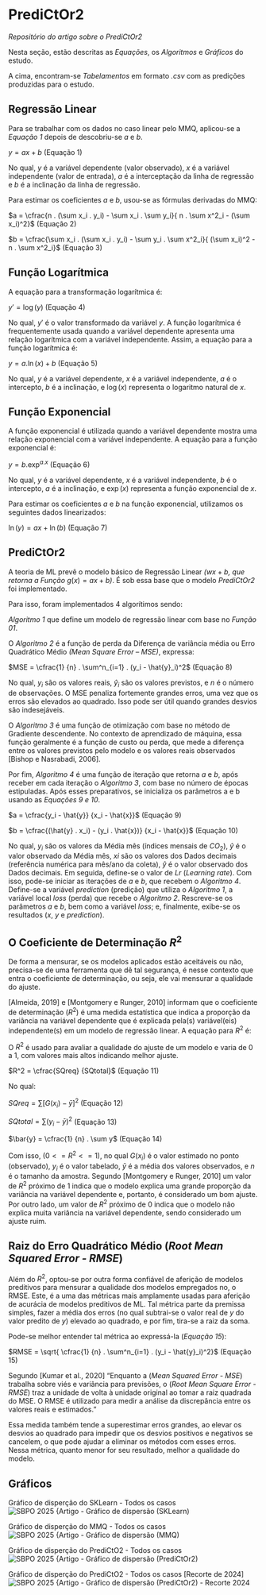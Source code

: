 # PrediCtOr2
_Repositório do artigo sobre o PrediCtOr2_

Nesta seção, estão descritas as _Equações_, os _Algoritmos_ e _Gráficos_ do estudo.

A cima, encontram-se _Tabelamentos_ em formato _.csv_ com as predições produzidas para o estudo.

## Regressão Linear
Para se trabalhar com os dados no caso linear pelo MMQ, aplicou-se a _Equação 1_ depois de descobriu-se $a$ e $b$.

$y = ax+b$ (Equação 1)

No qual, $y$ é a variável dependente (valor observado), $x$ é a variável independente (valor de entrada), $a$ é a interceptação da linha de regressão e $b$ é a inclinação da linha de regressão.

Para estimar os coeficientes $a$ e $b$, usou-se as fórmulas derivadas do MMQ:

$a = \cfrac{n . (\sum x_i . y_i) - \sum x_i . \sum y_i}{
				n . \sum x^2_i - (\sum x_i)^2}$ (Equação 2)

$b = \cfrac{\sum x_i . (\sum x_i . y_i) - \sum y_i . \sum x^2_i}{
				(\sum x_i)^2 - n . \sum x^2_i}$ (Equação 3)

## Função Logarítmica
A equação para a transformação logarítmica é:

$y' = \log(y)$ (Equação 4)

No qual, $y'$ é o valor transformado da variável $y$.
A função logarítmica é frequentemente usada quando a variável dependente apresenta uma relação logarítmica com a variável independente. Assim, a equação para a função logarítmica é:

$y = a .\ln(x) + b$ (Equação 5)

No qual, $y$ é a variável dependente, $x$ é a variável independente, $a$ é o intercepto, $b$ é a inclinação, e $\log(x)$ representa o logaritmo natural de $x$.

## Função Exponencial
A função exponencial é utilizada quando a variável dependente mostra uma relação exponencial com a variável independente. A equação para a função exponencial é:

$y = b . \exp^{a . x}$ (Equação 6)

No qual, $y$ é a variável dependente, $x$ é a variável independente, $b$ é o intercepto, $a$ é a inclinação, e $\exp(x)$ representa a função exponencial de $x$.

Para estimar os coeficientes $a$ e $b$ na função exponencial, utilizamos os seguintes dados linearizados:

$\ln(y) = ax + \ln(b)$ (Equação 7)

## PrediCtOr2
A teoria de ML prevê o modelo básico de Regressão Linear _(_$wx+b$_, que retorna a Função_ $g(x) = ax+b$_)_. É sob essa base que o modelo _PrediCtOr2_ foi implementado.

Para isso, foram implementados 4 algorítimos sendo:

_Algoritmo 1_ que define um modelo de regressão linear com base no _Função 01_.

O _Algoritmo 2_ é a função de perda da Diferença de variância média ou Erro Quadrático Médio _(Mean Square Error – MSE)_, expressa:

$MSE = \cfrac{1}
        {n} .
        \sum^n_{i=1} . (y_i - \hat{y}_i)^2$ (Equação 8)

No qual, $y_i$ são os valores reais, $\hat{y}_i$ são os valores previstos, e $n$ é o número de observações. O MSE penaliza fortemente grandes erros, uma vez que os erros são elevados ao quadrado. Isso pode ser útil quando grandes desvios são indesejáveis.

O _Algoritmo 3_  é uma função de otimização com base no método de Gradiente descendente. No contexto de aprendizado de máquina, essa função geralmente é a função de custo ou perda, que mede a diferença entre os valores previstos pelo modelo e os valores reais observados [Bishop e Nasrabadi, 2006].

Por fim, _Algoritmo 4_ é uma função de iteração que retorna $a$ e $b$, após receber em cada iteração o _Algoritmo 3_, com base no número de épocas estipuladas.
Após esses preparativos, se inicializa os parâmetros a e b usando as _Equações 9 e 10_.

$a = \cfrac{y_i - \hat{y}} {x_i - \hat{x}}$ (Equação 9)

$b = \cfrac{(\hat{y} . x_i) - (y_i . \hat{x})} {x_i - \hat{x}}$ (Equação 10)

No qual, $y_i$ são os valores da Média mês (índices mensais de $CO_2$), $\hat{y}$ é o valor observado da Média mês, $xi$ são os valores dos Dados decimais (referência numérica para mês/ano da coleta), $\hat{y}$ é o valor observado dos Dados decimais. Em seguida, define-se o valor de $Lr$ (_Learning rate_). Com isso, pode-se iniciar as iterações de $a$ e $b$, que recebem o _Algoritmo 4_. Define-se a variável $prediction$ (predição) que utiliza o _Algoritmo 1_, a variável local $loss$ (perda) que recebe o _Algoritmo 2_. Rescreve-se os parâmetros $a$ e $b$, bem como a variável $loss$; e, finalmente, exibe-se os resultados ($x$, $y$ e $prediction$).

## O Coeficiente de Determinação $R^2$
De forma a mensurar, se os modelos aplicados estão aceitáveis ou não, precisa-se de uma ferramenta que dê tal segurança, é nesse contexto que entra o coeficiente de determinação, ou seja, ele vai mensurar a qualidade do ajuste.

[Almeida, 2019] e [Montgomery e Runger, 2010] informam que o coeficiente de determinação ($R^2$) é uma medida estatística que indica a proporção da variância na variável dependente que é explicada pela(s) variável(eis) independente(s) em um modelo de regressão linear. A equação para $R^2$ é:

O $R^2$ é usado para avaliar a qualidade do ajuste de um modelo e varia de 0 a 1, com valores mais altos indicando melhor ajuste.

$R^2 = \cfrac{SQreq}
            {SQtotal}$ (Equação 11)

No qual:

$SQreq = \sum[G(x_i) - \bar{y}]^2$ (Equação 12)

$SQtotal = \sum(y_i - \bar{y})^2$ (Equação 13)

$\bar{y} = \cfrac{1} {n} . \sum y$ (Equação 14)

Com isso, $(0<= R^2 <= 1)$, no qual $G(x_i)$ é o valor estimado no ponto (observado), $y_i$ é o valor tabelado, $\bar{y}$ é a média dos valores observados, e $n$ é o tamanho da amostra. Segundo [Montgomery e Runger, 2010] um valor de $R^2$ próximo de 1 indica que o modelo explica uma grande proporção da variância na variável dependente e, portanto, é considerado um bom ajuste. Por outro lado, um valor de $R^2$ próximo de 0 indica que o modelo não explica muita variância na variável dependente, sendo considerado um ajuste ruim.

## Raiz do Erro Quadrático Médio (_Root Mean Squared Error - RMSE_)

Além do $R^2$, optou-se por outra forma confiável de aferição de modelos preditivos para mensurar a qualidade dos modelos empregados no, o RMSE. Este, é a uma das métricas mais amplamente usadas para aferição de acurácia de modelos preditivos de ML. Tal métrica parte da premissa simples, fazer a média dos erros (no qual subtrai-se o valor real de $y$ do valor predito de $y$) elevado ao quadrado, e por fim, tira-se a raiz da soma.

Pode-se melhor entender tal métrica ao expressá-la (_Equação 15_):

$RMSE = \sqrt{ \cfrac{1}
        {n} .
        \sum^n_{i=1} . (y_i - \hat{y}_i)^2}$ (Equação 15)

Segundo [Kumar et al., 2020] “Enquanto a (_Mean Squared Error - MSE_) trabalha sobre viés e variância para previsões, o (_Root Mean Square Error - RMSE_) traz a unidade de volta à unidade original ao tomar a raiz quadrada do MSE. O RMSE é utilizado para medir a análise da discrepância entre os valores reais e estimados.”

Essa medida também tende a superestimar erros grandes, ao elevar os desvios ao quadrado para impedir que os desvios positivos e negativos se cancelem, o que pode ajudar a eliminar os métodos com esses erros.
Nessa métrica, quanto menor for seu resultado, melhor a qualidade do modelo.

## Gráficos
Gráfico de disperção do SKLearn - Todos os casos
![SBPO 2025 {Artigo  - Gráfico de dispersão (SKLearn)](https://github.com/user-attachments/assets/cfd685cb-bbf9-4542-a8d6-ff83e2d01215)

Gráfico de disperção do MMQ - Todos os casos
![SBPO 2025 {Artigo  - Gráfico de dispersão (MMQ)](https://github.com/user-attachments/assets/d9dc0d21-ee9c-4649-a0b6-9eb6bd810fb4)

Gráfico de disperção do PrediCtO2 - Todos os casos
![SBPO 2025 {Artigo  - Gráfico de dispersão (PrediCtOr2)](https://github.com/user-attachments/assets/4b018656-10d6-45ea-a5d2-32b755c633bc)

Gráfico de disperção do PrediCtO2 - Todos os casos [Recorte de 2024]
![SBPO 2025 {Artigo  - Gráfico de dispersão (PrediCtOr2) - Recorte 2024](https://github.com/user-attachments/assets/5e62c881-e141-429a-96d0-758c3c7ca1ce)
